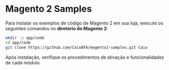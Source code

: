 # Magento 2 Samples
Para instalar os exemplos de código de Magento 2 em sua loja, execute os seguintes comandos no **diretório do Magento 2**:
```bash
mkdir -p app/code
cd app/code
git clone https://github.com/CaioAFA/magento2-samples.git Caio
```

Após instalação, verifique os procedimentos de ativação e funcionalidades de cada módulo.
